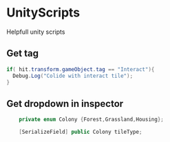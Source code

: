 # UnityScripts
Helpfull unity scripts

## Get tag 
```cs
if( hit.transform.gameObject.tag == "Interact"){
  Debug.Log("Colide with interact tile");
}
```
## Get dropdown in inspector
```cs
	private enum Colony {Forest,Grassland,Housing};

	[SerializeField] public Colony tileType;
```

